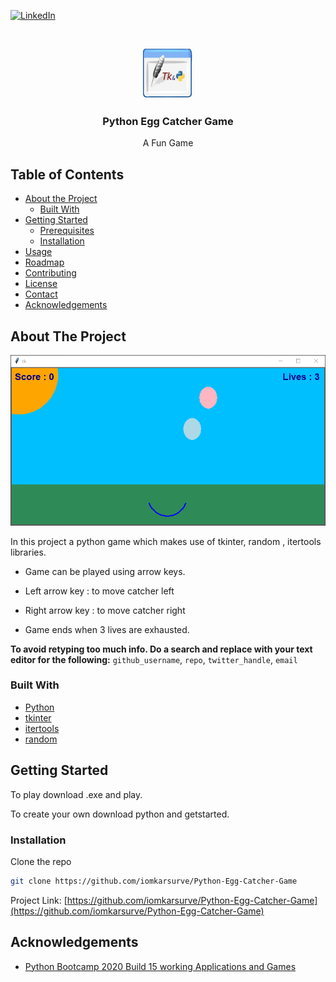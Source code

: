 <!--
*** Thanks for checking out this README Template. If you have a suggestion that would
*** make this better, please fork the repo and create a pull request or simply open
*** an issue with the tag "enhancement".
*** Thanks again! Now go create something AMAZING! :D
***
***
***
*** To avoid retyping too much info. Do a search and replace for the following:
*** github_username, repo, twitter_handle, email
-->





<!-- PROJECT SHIELDS -->
<!--
*** I'm using markdown "reference style" links for readability.
*** Reference links are enclosed in brackets [ ] instead of parentheses ( ).
*** See the bottom of this document for the declaration of the reference variables
*** for contributors-url, forks-url, etc. This is an optional, concise syntax you may use.
*** https://www.markdownguide.org/basic-syntax/#reference-style-links
-->

[![LinkedIn][linkedin-shield]][linkedin-url]



<!-- PROJECT LOGO -->
<br />
<p align="center">
  <a href="https://github.com/iomkarsurve/Python-Egg-Catcher-Game">
    <img src="images/logo.png" alt="Logo" width="80" height="80">
  </a>

  <h3 align="center">Python Egg Catcher Game</h3>

  <p align="center">
    A Fun Game 
    <br />
    
</p>



<!-- TABLE OF CONTENTS -->
## Table of Contents

* [About the Project](#about-the-project)
  * [Built With](#built-with)
* [Getting Started](#getting-started)
  * [Prerequisites](#prerequisites)
  * [Installation](#installation)
* [Usage](#usage)
* [Roadmap](#roadmap)
* [Contributing](#contributing)
* [License](#license)
* [Contact](#contact)
* [Acknowledgements](#acknowledgements)



<!-- ABOUT THE PROJECT -->
## About The Project

[![Product Name Screen Shot][product-screenshot]](https://example.com)

In this project a python game which makes use of tkinter, random , itertools libraries.
* Game can be played using arrow keys.

* Left arrow key : to move catcher left
* Right arrow key : to move catcher right

* Game ends when 3 lives are exhausted.

**To avoid retyping too much info. Do a search and replace with your text editor for the following:**
`github_username`, `repo`, `twitter_handle`, `email`


### Built With

* [Python](https://www.python.org)
* [tkinter](https://docs.python.org/3/library/tkinter.html)
* [itertools](https://docs.python.org/2/library/itertools.html)
* [random](https://docs.python.org/3/library/random.html)


<!-- GETTING STARTED -->
## Getting Started

To play download .exe and play.

To create your own download python and getstarted.


### Installation
 Clone the repo
```sh
git clone https://github.com/iomkarsurve/Python-Egg-Catcher-Game
```






Project Link: [https://github.com/iomkarsurve/Python-Egg-Catcher-Game](https://github.com/iomkarsurve/Python-Egg-Catcher-Game)



<!-- ACKNOWLEDGEMENTS -->
## Acknowledgements

* [Python Bootcamp 2020 Build 15 working Applications and Games](https://www.udemy.com/course/python-complete-bootcamp-2019-learn-by-applying-knowledge/)



<!-- MARKDOWN LINKS & IMAGES -->
<!-- https://www.markdownguide.org/basic-syntax/#reference-style-links -->

[linkedin-shield]: https://img.shields.io/badge/-LinkedIn-black.svg?style=flat-square&logo=linkedin&colorB=555
[linkedin-url]: https://www.linkedin.com/in/omkar-surve/
[product-screenshot]: images/screenshot.png
